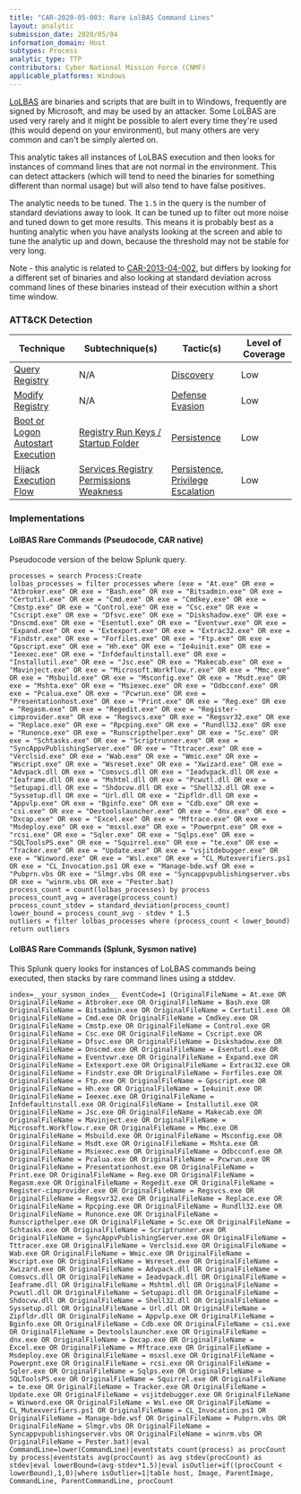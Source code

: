 ```yaml
---
title: "CAR-2020-05-003: Rare LolBAS Command Lines"
layout: analytic
submission_date: 2020/05/04
information_domain: Host
subtypes: Process
analytic_type: TTP
contributors: Cyber National Mission Force (CNMF)
applicable_platforms: Windows
---
```


[LoLBAS](https://lolbas-project.github.io/) are binaries and scripts that are built in to Windows, frequently are signed by Microsoft, and may be used by an attacker. Some LoLBAS are used very rarely and it might be possible to alert every time they're used (this would depend on your environment), but many others are very common and can't be simply alerted on.

This analytic takes all instances of LoLBAS execution and then looks for instances of command lines that are not normal in the environment. This can detect attackers (which will tend to need the binaries for something different than normal usage) but will also tend to have false positives.

The analytic needs to be tuned. The `1.5` in the query is the number of standard deviations away to look. It can be tuned up to filter out more noise and tuned down to get more results. This means it is probably best as a hunting analytic when you have analysts looking at the screen and able to tune the analytic up and down, because the threshold may not be stable for very long.

Note - this analytic is related to [CAR-2013-04-002](/analytics/CAR-2013-04-002), but differs by looking for a different set of binaries and also looking at standard deviation across command lines of these binaries instead of their execution within a short time window. 


### ATT&CK Detection

|Technique|Subtechnique(s)|Tactic(s)|Level of Coverage|
|---|---|---|---|
|[Query Registry](https://attack.mitre.org/techniques/T1012/)|N/A|[Discovery](https://attack.mitre.org/tactics/TA0007/)|Low|
|[Modify Registry](https://attack.mitre.org/techniques/T1112/)|N/A|[Defense Evasion](https://attack.mitre.org/tactics/TA0005/)|Low|
|[Boot or Logon Autostart Execution](https://attack.mitre.org/techniques/T1547/)|[Registry Run Keys / Startup Folder](https://attack.mitre.org/techniques/T1547/001/)|[Persistence](https://attack.mitre.org/tactics/TA0003/)|Low|
|[Hijack Execution Flow](https://attack.mitre.org/techniques/T1574/)|[Services Registry Permissions Weakness](https://attack.mitre.org/techniques/T1574/011/)|[Persistence](https://attack.mitre.org/tactics/TA0003/), [Privilege Escalation](https://attack.mitre.org/tactics/TA0004/)|Low|


### Implementations

#### LolBAS Rare Commands (Pseudocode, CAR native)


Pseudocode version of the below Splunk query.


```
processes = search Process:Create
lolbas_processes = filter processes where (exe = "At.exe" OR exe = "Atbroker.exe" OR exe = "Bash.exe" OR exe = "Bitsadmin.exe" OR exe = "Certutil.exe" OR exe = "Cmd.exe" OR exe = "Cmdkey.exe" OR exe = "Cmstp.exe" OR exe = "Control.exe" OR exe = "Csc.exe" OR exe = "Cscript.exe" OR exe = "Dfsvc.exe" OR exe = "Diskshadow.exe" OR exe = "Dnscmd.exe" OR exe = "Esentutl.exe" OR exe = "Eventvwr.exe" OR exe = "Expand.exe" OR exe = "Extexport.exe" OR exe = "Extrac32.exe" OR exe = "Findstr.exe" OR exe = "Forfiles.exe" OR exe = "Ftp.exe" OR exe = "Gpscript.exe" OR exe = "Hh.exe" OR exe = "Ie4uinit.exe" OR exe = "Ieexec.exe" OR exe = "Infdefaultinstall.exe" OR exe = "Installutil.exe" OR exe = "Jsc.exe" OR exe = "Makecab.exe" OR exe = "Mavinject.exe" OR exe = "Microsoft.Workflow.r.exe" OR exe = "Mmc.exe" OR exe = "Msbuild.exe" OR exe = "Msconfig.exe" OR exe = "Msdt.exe" OR exe = "Mshta.exe" OR exe = "Msiexec.exe" OR exe = "Odbcconf.exe" OR exe = "Pcalua.exe" OR exe = "Pcwrun.exe" OR exe = "Presentationhost.exe" OR exe = "Print.exe" OR exe = "Reg.exe" OR exe = "Regasm.exe" OR exe = "Regedit.exe" OR exe = "Register-cimprovider.exe" OR exe = "Regsvcs.exe" OR exe = "Regsvr32.exe" OR exe = "Replace.exe" OR exe = "Rpcping.exe" OR exe = "Rundll32.exe" OR exe = "Runonce.exe" OR exe = "Runscripthelper.exe" OR exe = "Sc.exe" OR exe = "Schtasks.exe" OR exe = "Scriptrunner.exe" OR exe = "SyncAppvPublishingServer.exe" OR exe = "Tttracer.exe" OR exe = "Verclsid.exe" OR exe = "Wab.exe" OR exe = "Wmic.exe" OR exe = "Wscript.exe" OR exe = "Wsreset.exe" OR exe = "Xwizard.exe" OR exe = "Advpack.dll OR exe = "Comsvcs.dll OR exe = "Ieadvpack.dll OR exe = "Ieaframe.dll OR exe = "Mshtml.dll OR exe = "Pcwutl.dll OR exe = "Setupapi.dll OR exe = "Shdocvw.dll OR exe = "Shell32.dll OR exe = "Syssetup.dll OR exe = "Url.dll OR exe = "Zipfldr.dll OR exe = "Appvlp.exe" OR exe = "Bginfo.exe" OR exe = "Cdb.exe" OR exe = "csi.exe" OR exe = "Devtoolslauncher.exe" OR exe = "dnx.exe" OR exe = "Dxcap.exe" OR exe = "Excel.exe" OR exe = "Mftrace.exe" OR exe = "Msdeploy.exe" OR exe = "msxsl.exe" OR exe = "Powerpnt.exe" OR exe = "rcsi.exe" OR exe = "Sqler.exe" OR exe = "Sqlps.exe" OR exe = "SQLToolsPS.exe" OR exe = "Squirrel.exe" OR exe = "te.exe" OR exe = "Tracker.exe" OR exe = "Update.exe" OR exe = "vsjitdebugger.exe" OR exe = "Winword.exe" OR exe = "Wsl.exe" OR exe = "CL_Mutexverifiers.ps1 OR exe = "CL_Invocation.ps1 OR exe = "Manage-bde.wsf OR exe = "Pubprn.vbs OR exe = "Slmgr.vbs OR exe = "Syncappvpublishingserver.vbs OR exe = "winrm.vbs OR exe = "Pester.bat)
process_count = count(lolbas_processes) by process
process_count_avg = average(process_count)
process_count_stdev = standard_deviation(process_count)
lower_bound = process_count_avg - stdev * 1.5
outliers = filter lolbas_processes where (process_count < lower_bound)
return outliers
```


#### LolBAS Rare Commands (Splunk, Sysmon native)


This Splunk query looks for instances of LoLBAS commands being executed, then stacks by rare command lines using a stddev.


```
index=__your_sysmon_index__ EventCode=1 (OriginalFileName = At.exe OR OriginalFileName = Atbroker.exe OR OriginalFileName = Bash.exe OR OriginalFileName = Bitsadmin.exe OR OriginalFileName = Certutil.exe OR OriginalFileName = Cmd.exe OR OriginalFileName = Cmdkey.exe OR OriginalFileName = Cmstp.exe OR OriginalFileName = Control.exe OR OriginalFileName = Csc.exe OR OriginalFileName = Cscript.exe OR OriginalFileName = Dfsvc.exe OR OriginalFileName = Diskshadow.exe OR OriginalFileName = Dnscmd.exe OR OriginalFileName = Esentutl.exe OR OriginalFileName = Eventvwr.exe OR OriginalFileName = Expand.exe OR OriginalFileName = Extexport.exe OR OriginalFileName = Extrac32.exe OR OriginalFileName = Findstr.exe OR OriginalFileName = Forfiles.exe OR OriginalFileName = Ftp.exe OR OriginalFileName = Gpscript.exe OR OriginalFileName = Hh.exe OR OriginalFileName = Ie4uinit.exe OR OriginalFileName = Ieexec.exe OR OriginalFileName = Infdefaultinstall.exe OR OriginalFileName = Installutil.exe OR OriginalFileName = Jsc.exe OR OriginalFileName = Makecab.exe OR OriginalFileName = Mavinject.exe OR OriginalFileName = Microsoft.Workflow.r.exe OR OriginalFileName = Mmc.exe OR OriginalFileName = Msbuild.exe OR OriginalFileName = Msconfig.exe OR OriginalFileName = Msdt.exe OR OriginalFileName = Mshta.exe OR OriginalFileName = Msiexec.exe OR OriginalFileName = Odbcconf.exe OR OriginalFileName = Pcalua.exe OR OriginalFileName = Pcwrun.exe OR OriginalFileName = Presentationhost.exe OR OriginalFileName = Print.exe OR OriginalFileName = Reg.exe OR OriginalFileName = Regasm.exe OR OriginalFileName = Regedit.exe OR OriginalFileName = Register-cimprovider.exe OR OriginalFileName = Regsvcs.exe OR OriginalFileName = Regsvr32.exe OR OriginalFileName = Replace.exe OR OriginalFileName = Rpcping.exe OR OriginalFileName = Rundll32.exe OR OriginalFileName = Runonce.exe OR OriginalFileName = Runscripthelper.exe OR OriginalFileName = Sc.exe OR OriginalFileName = Schtasks.exe OR OriginalFileName = Scriptrunner.exe OR OriginalFileName = SyncAppvPublishingServer.exe OR OriginalFileName = Tttracer.exe OR OriginalFileName = Verclsid.exe OR OriginalFileName = Wab.exe OR OriginalFileName = Wmic.exe OR OriginalFileName = Wscript.exe OR OriginalFileName = Wsreset.exe OR OriginalFileName = Xwizard.exe OR OriginalFileName = Advpack.dll OR OriginalFileName = Comsvcs.dll OR OriginalFileName = Ieadvpack.dll OR OriginalFileName = Ieaframe.dll OR OriginalFileName = Mshtml.dll OR OriginalFileName = Pcwutl.dll OR OriginalFileName = Setupapi.dll OR OriginalFileName = Shdocvw.dll OR OriginalFileName = Shell32.dll OR OriginalFileName = Syssetup.dll OR OriginalFileName = Url.dll OR OriginalFileName = Zipfldr.dll OR OriginalFileName = Appvlp.exe OR OriginalFileName = Bginfo.exe OR OriginalFileName = Cdb.exe OR OriginalFileName = csi.exe OR OriginalFileName = Devtoolslauncher.exe OR OriginalFileName = dnx.exe OR OriginalFileName = Dxcap.exe OR OriginalFileName = Excel.exe OR OriginalFileName = Mftrace.exe OR OriginalFileName = Msdeploy.exe OR OriginalFileName = msxsl.exe OR OriginalFileName = Powerpnt.exe OR OriginalFileName = rcsi.exe OR OriginalFileName = Sqler.exe OR OriginalFileName = Sqlps.exe OR OriginalFileName = SQLToolsPS.exe OR OriginalFileName = Squirrel.exe OR OriginalFileName = te.exe OR OriginalFileName = Tracker.exe OR OriginalFileName = Update.exe OR OriginalFileName = vsjitdebugger.exe OR OriginalFileName = Winword.exe OR OriginalFileName = Wsl.exe OR OriginalFileName = CL_Mutexverifiers.ps1 OR OriginalFileName = CL_Invocation.ps1 OR OriginalFileName = Manage-bde.wsf OR OriginalFileName = Pubprn.vbs OR OriginalFileName = Slmgr.vbs OR OriginalFileName = Syncappvpublishingserver.vbs OR OriginalFileName = winrm.vbs OR OriginalFileName = Pester.bat)|eval CommandLine=lower(CommandLine)|eventstats count(process) as procCount by process|eventstats avg(procCount) as avg stdev(procCount) as stdev|eval lowerBound=(avg-stdev*1.5)|eval isOutlier=if((procCount < lowerBound),1,0)|where isOutlier=1|table host, Image, ParentImage, CommandLine, ParentCommandLine, procCount
```




